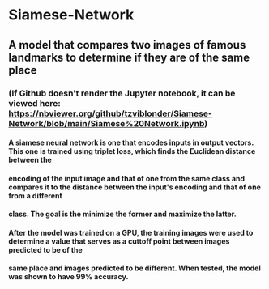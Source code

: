 # Siamese-Network
## A model that compares two images of famous landmarks to determine if they are of the same place
### (If Github doesn't render the Jupyter notebook, it can be viewed here: https://nbviewer.org/github/tzviblonder/Siamese-Network/blob/main/Siamese%20Network.ipynb)

#### A siamese neural network is one that encodes inputs in output vectors. This one is trained using triplet loss, which finds the Euclidean distance between the
#### encoding of the input image and that of one from the same class and compares it to the distance between the input's encoding and that of one from a different 
#### class. The goal is the minimize the former and maximize the latter. 

#### After the model was trained on a GPU, the training images were used to determine a value that serves as a cuttoff point between images predicted to be of the
#### same place and images predicted to be different. When tested, the model was shown to have 99% accuracy.
